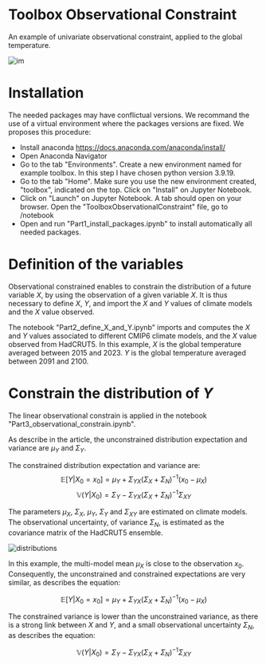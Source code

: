 # Toolbox Observational Constraint
An example of univariate observational constraint, applied to the global temperature.




![im](https://github.com/user-attachments/assets/a8fdfc8d-945b-4a05-8ba3-65b146f50f17)


# Installation 
The needed packages may have conflictual versions. We recommand the use of a virtual environment where the packages versions are fixed. We proposes this procedure:
- Install anaconda https://docs.anaconda.com/anaconda/install/
- Open Anaconda Navigator
- Go to the tab "Environments". Create a new environment named for example toolbox. In this step I have chosen python version 3.9.19.
- Go to the tab "Home". Make sure you use the new environment created, "toolbox", indicated on the top. Click on "Install" on Jupyter Notebook.
- Click on "Launch" on Jupyter Notebook. A tab should open on your browser. Open the "ToolboxObservationalConstraint" file, go to /notebook
- Open and run "Part1_install_packages.ipynb" to install automatically all needed packages.


# Definition of the variables
Observational constrained enables to constrain the distribution of a future variable $X$, by using the observation of a given variable $X$. It is thus necessary to define $X$, $Y$, and import the $X$ and $Y$ values of climate models and the $X$ value observed.

The notebook "Part2_define_X_and_Y.ipynb" imports and computes the $X$ and $Y$ values associated to different CMIP6 climate models, and the $X$ value observed from HadCRUT5.
In this example, $X$ is the global temperature averaged between 2015 and 2023. $Y$ is the global temperature averaged between 2091 and 2100.

# Constrain the distribution of $Y$
The linear observational constrain is applied in the notebook "Part3_observational_constrain.ipynb".

As describe in the article, the unconstrained distribution expectation and variance are $\mu_{Y}$ and $\Sigma_{Y}$.

The constrained distribution expectation and variance are:
$$\mathbb{E}[Y|X_0=x_0] = \mu_Y+ \Sigma_{YX} (\Sigma_{X} + \Sigma_{N})^{-1}(x_0-\mu_X)$$
$$\mathbb{V}(Y|X_0) = \Sigma_{Y} - \Sigma_{YX} (\Sigma_{X} + \Sigma_{N})^{-1} \Sigma_{XY}$$

The parameters $\mu_{X}$, $\Sigma_{X}$, $\mu_{Y}$, $\Sigma_{Y}$ and $\Sigma_{XY}$ are estimated on climate models. The observational uncertainty, of variance $\Sigma_{N}$, is estimated as the covariance matrix of the HadCRUT5 ensemble.

![distributions](https://github.com/user-attachments/assets/ccefdadd-1e83-4ef5-b294-e56f4a3f8385)

In this example, the multi-model mean $\mu_X$ is close to the observation $x_0$. Consequently, the unconstrained and constrained expectations are very similar, as describes the equation:

$$\mathbb{E}[Y|X_0=x_0] = \mu_Y+ \Sigma_{YX} (\Sigma_{X} + \Sigma_{N})^{-1}(x_0-\mu_X)$$


The constrained variance is lower than the unconstrained variance, as there is a strong link between $X$ and $Y$, and a small observational uncertainty $\Sigma_{N}$, as describes the equation:

$$\mathbb{V}(Y|X_0) = \Sigma_{Y} - \Sigma_{YX} (\Sigma_{X} + \Sigma_{N})^{-1} \Sigma_{XY}$$


